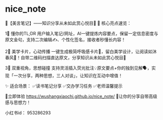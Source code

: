 # nice_note
🌟【美言笔记】——知识分享从未如此赏心悦目🌟
📌 核心亮点速览：

1⃣ 懂你的TL;DR
用户输入笔记/网址，AI一键提炼内容要点，保留一定信息密度与原文金句，支持二次编辑✍、个性化签名，接收者秒懂长内容！

2⃣ 美学卡片，心动传播
一键生成极简呼吸感卡片🎨，留白美学设计，让阅读如沐春风🌿！自带二维码扫描直达原文，分享知识从未如此赏心悦目👀

3⃣ 双重视角，思想碰撞
支持灵活插入荧光批注💡原文要点+你的独到见解🗣，实现「一次分享，两种思想，三人对谈」，让知识在互动中增值！

✨ 适合场景：
✅读书笔记分享
✅交办学习任务
✅老师温馨提示

🤜立即体验 https://wushangxiaochi.github.io/nice_note/
🎉让你的分享自带高级感与思想力！

小红书id： 953286293
